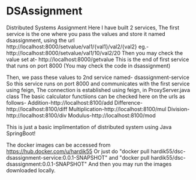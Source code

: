 # DSAssignment
Distributed Systems Assignment
Here I have built 2 services,
The first service is the one where you pass the values and store it named dsassignment, using the url
http://localhost:8000/setvalue/val1/{val1}/val2/{val2}
eg.- http://localhost:8000/setvalue/val1/10/val2/20
Then you may check the value set at- http://localhost:8000/getvalue
This is the end of first service that runs on port 8000
(You may check the code in dsassignment)

Then, we pass these values to 2nd service named- dsassignment-service
So this service runs on port 8000 and communicates with the first service using feign,
The connection is established using feign, in ProxyServer.java class
The basic calculator functiions can be checked here on the urls as follows-
Addition-http://localhost:8100/add
Difference-http://localhost:8100/diff
Multiplication-http://localhost:8100/mul
Division-http://localhost:8100/div
Modulus-http://localhost:8100/mod

This is just a basic implimentation of distributed system using Java SpringBoot!

The docker images can be accessed from https://hub.docker.com/u/hardik55
Or just do "docker pull hardik55/dsc-dsassignment-service:0.0.1-SNAPSHOT"
and "docker pull hardik55/dsc-dsassignment:0.0.1-SNAPSHOT"
And then you may run the images downloaded locally.


